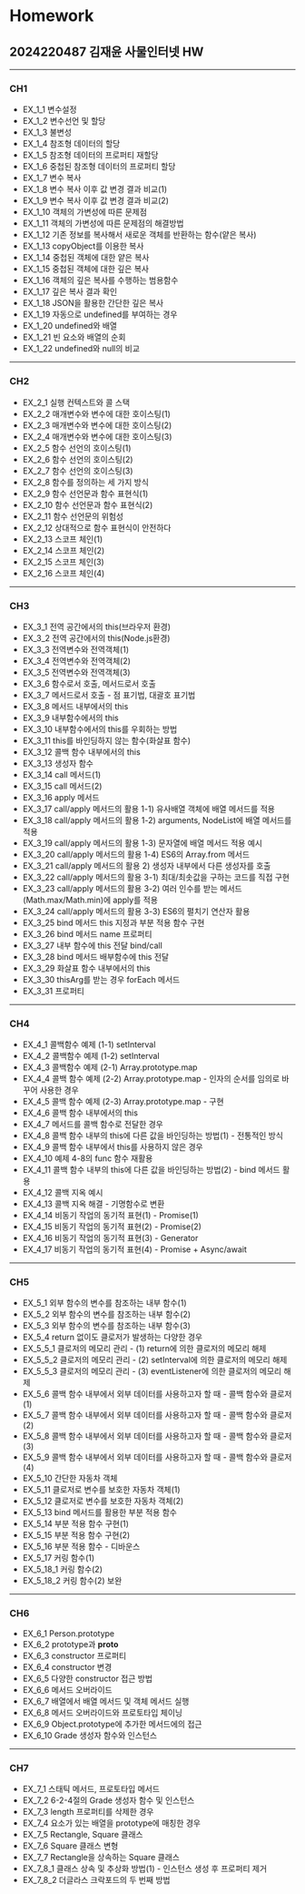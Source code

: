 # Homework 
## 2024220487 김재윤 사물인터넷 HW
***
### CH1
  + EX_1_1 변수설정 
  + EX_1_2 변수선언 및 할당 
  + EX_1_3 불변성
  + EX_1_4 참조형 데이터의 할당
  + EX_1_5 참조형 데이터의 프로퍼티 재할당
  + EX_1_6 중첩된 참조형 데이터의 프로퍼티 할당  
  + EX_1_7 변수 복사  
  + EX_1_8 변수 복사 이후 값 변경 결과 비교(1)  
  + EX_1_9 변수 복사 이후 값 변경 결과 비교(2)  
  + EX_1_10 객체의 가변성에 따른 문제점  
  + EX_1_11 객체의 가변성에 따른 문제점의 해결방법  
  + EX_1_12 기존 정보를 복사해서 새로운 객체를 반환하는 함수(얕은 복사) 
  + EX_1_13 copyObject를 이용한 복사  
  + EX_1_14 중첩된 객체에 대한 얕은 복사  
  + EX_1_15 중첩된 객체에 대한 깊은 복사
  + EX_1_16 객체의 깊은 복사를 수행하는 범용함수  
  + EX_1_17 깊은 복사 결과 확인
  + EX_1_18 JSON을 활용한 간단한 깊은 복사  
  + EX_1_19 자동으로 undefined를 부여하는 경우  
  + EX_1_20 undefined와 배열
  + EX_1_21 빈 요소와 배열의 순회
  + EX_1_22 undefined와 null의 비교

***
### CH2
  + EX_2_1 실행 컨텍스트와 콜 스택
  + EX_2_2 매개변수와 변수에 대한 호이스팅(1)  
  + EX_2_3 매개변수와 변수에 대한 호이스팅(2)
  + EX_2_4 매개변수와 변수에 대한 호이스팅(3)
  + EX_2_5 함수 선언의 호이스팅(1)  
  + EX_2_6 함수 선언의 호이스팅(2)  
  + EX_2_7 함수 선언의 호이스팅(3)  
  + EX_2_8 함수를 정의하는 세 가지 방식  
  + EX_2_9 함수 선언문과 함수 표현식(1)  
  + EX_2_10 함수 선언문과 함수 표현식(2)
  + EX_2_11 함수 선언문의 위험성 
  + EX_2_12 상대적으로 함수 표현식이 안전하다
  + EX_2_13 스코프 체인(1)  
  + EX_2_14 스코프 체인(2) 
  + EX_2_15 스코프 체인(3) 
  + EX_2_16 스코프 체인(4)

***
### CH3
  + EX_3_1 전역 공간에서의 this(브라우저 환경)  
  + EX_3_2 전역 공간에서의 this(Node.js환경)  
  + EX_3_3 전역변수와 전역객체(1)
  + EX_3_4 전역변수와 전역객체(2)  
  + EX_3_5 전역변수와 전역객체(3) 
  + EX_3_6 함수로서 호출, 메서드로서 호출
  + EX_3_7 메서드로서 호출 - 점 표기법, 대괄호 표기법 
  + EX_3_8 메서드 내부에서의 this
  + EX_3_9 내부함수에서의 this  
  + EX_3_10 내부함수에서의 this를 우회하는 방법  
  + EX_3_11 this를 바인딩하지 않는 함수(화살표 함수)
  + EX_3_12 콜백 함수 내부에서의 this
  + EX_3_13 생성자 함수
  + EX_3_14 call 메서드(1)  
  + EX_3_15 call 메서드(2) 
  + EX_3_16 apply 메서드
  + EX_3_17 call/apply 메서드의 활용 1-1) 유사배열 객체에 배열 메서드를 적용
  + EX_3_18 call/apply 메서드의 활용 1-2) arguments, NodeList에 배열 메서드를 적용
  + EX_3_19 call/apply 메서드의 활용 1-3) 문자열에 배열 메서드 적용 예시
  + EX_3_20 call/apply 메서드의 활용 1-4) ES6의 Array.from 메서드 
  + EX_3_21 call/apply 메서드의 활용 2) 생성자 내부에서 다른 생성자를 호출 
  + EX_3_22 call/apply 메서드의 활용 3-1) 최대/최솟값을 구하는 코드를 직접 구현
  + EX_3_23 call/apply 메서드의 활용 3-2) 여러 인수를 받는 메서드(Math.max/Math.min)에 apply를 적용
  + EX_3_24 call/apply 메서드의 활용 3-3) ES6의 펼치기 연산자 활용
  + EX_3_25 bind 메서드 this 지정과 부분 적용 함수 구현
  + EX_3_26 bind 메서드 name 프로퍼티 
  + EX_3_27 내부 함수에 this 전달 bind/call
  + EX_3_28 bind 메서드 배부함수에 this 전달  
  + EX_3_29 화살표 함수 내부에서의 this 
  + EX_3_30 thisArg를 받는 경우 forEach 메서드
  + EX_3_31 프로퍼티

***
### CH4
+ EX_4_1 콜백함수 예제 (1-1) setInterval
+ EX_4_2 콜백함수 예제 (1-2) setInterval
+ EX_4_3 콜백함수 예제 (2-1) Array.prototype.map
+ EX_4_4 콜백 함수 예제 (2-2) Array.prototype.map - 인자의 순서를 임의로 바꾸어 사용한 경우
+ EX_4_5 콜백 함수 예제 (2-3) Array.prototype.map - 구현
+ EX_4_6 콜백 함수 내부에서의 this
+ EX_4_7 메서드를 콜백 함수로 전달한 경우
+ EX_4_8 콜백 함수 내부의 this에 다른 값을 바인딩하는 방법(1) - 전통적인 방식
+ EX_4_9 콜백 함수 내부에서 this를 사용하지 않은 경우
+ EX_4_10 예제 4-8의 func 함수 재활용
+ EX_4_11 콜백 함수 내부의 this에 다른 값을 바인딩하는 방법(2) - bind 메서드 활용
+ EX_4_12 콜백 지옥 예시
+ EX_4_13 콜백 지옥 해결 - 기명함수로 변환
+ EX_4_14 비동기 작업의 동기적 표현(1) - Promise(1)
+ EX_4_15 비동기 작업의 동기적 표현(2) - Promise(2)
+ EX_4_16 비동기 작업의 동기적 표현(3) - Generator
+ EX_4_17 비동기 작업의 동기적 표현(4) - Promise + Async/await

***
### CH5
+ EX_5_1 외부 함수의 변수를 참조하는 내부 함수(1)
+ EX_5_2 외부 함수의 변수를 참조하는 내부 함수(2)
+ EX_5_3 외부 함수의 변수를 참조하는 내부 함수(3)
+ EX_5_4 return 없이도 클로저가 발생하는 다양한 경우
+ EX_5_5_1 클로저의 메모리 관리 - (1) return에 의한 클로저의 메모리 해제
+ EX_5_5_2 클로저의 메모리 관리 - (2) setInterval에 의한 클로저의 메모리 해제
+ EX_5_5_3 클로저의 메모리 관리 - (3) eventListener에 의한 클로저의 메모리 해제
+ EX_5_6 콜백 함수 내부에서 외부 데이터를 사용하고자 할 때 - 콜백 함수와 클로저(1)
+ EX_5_7 콜백 함수 내부에서 외부 데이터를 사용하고자 할 때 - 콜백 함수와 클로저(2)
+ EX_5_8 콜백 함수 내부에서 외부 데이터를 사용하고자 할 때 - 콜백 함수와 클로저(3)
+ EX_5_9 콜백 함수 내부에서 외부 데이터를 사용하고자 할 때 - 콜백 함수와 클로저(4)
+ EX_5_10 간단한 자동차 객체
+ EX_5_11 클로저로 변수를 보호한 자동차 객체(1)
+ EX_5_12 클로저로 변수를 보호한 자동차 객체(2)
+ EX_5_13 bind 메서드를 활용한 부분 적용 함수
+ EX_5_14 부분 적용 함수 구현(1)
+ EX_5_15 부분 적용 함수 구현(2)
+ EX_5_16 부분 적용 함수 - 디바운스
+ EX_5_17 커링 함수(1)
+ EX_5_18_1 커링 함수(2)
+ EX_5_18_2 커링 함수(2) 보완

***
### CH6
+ EX_6_1 Person.prototype
+ EX_6_2 prototype과 __proto__
+ EX_6_3 constructor 프로퍼티
+ EX_6_4 constructor 변경
+ EX_6_5 다양한 constructor 접근 방법
+ EX_6_6 메서드 오버라이드
+ EX_6_7 배열에서 배열 메서드 및 객체 메서드 실행
+ EX_6_8 메서드 오버라이드와 프로토타입 체이닝
+ EX_6_9 Object.prototype에 추가한 메서드에의 접근
+ EX_6_10 Grade 생성자 함수와 인스턴스

***
### CH7
+ EX_7_1 스태틱 메서드, 프로토타입 메서드
+ EX_7_2 6-2-4절의 Grade 생성자 함수 및 인스턴스
+ EX_7_3 length 프로퍼티를 삭제한 경우
+ EX_7_4 요소가 있는 배열을 prototype에 매칭한 경우
+ EX_7_5 Rectangle, Square 클래스
+ EX_7_6 Square 클래스 변형
+ EX_7_7 Rectangle을 상속하는 Square 클래스
+ EX_7_8_1 클래스 상속 및 추상화 방법(1) - 인스턴스 생성 후 프로퍼티 제거
+ EX_7_8_2 더글라스 크락포드의 두 번째 방법
